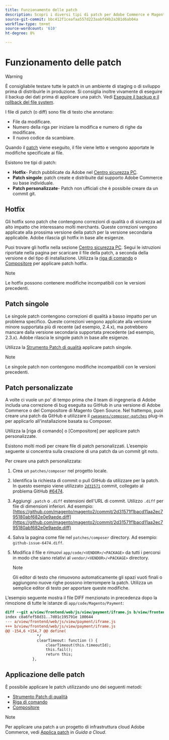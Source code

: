 ```yaml
---
title: Funzionamento delle patch
description: Scopri i diversi tipi di patch per Adobe Commerce e Magenti Open Source e come funzionano.
source-git-commit: bbc412f1ceafaa557d223aabfd4b2a381d6ab04a
workflow-type: tm+mt
source-wordcount: '610'
ht-degree: 0%

---
```



# Funzionamento delle patch

>[!WARNING]
>
>È consigliabile testare tutte le patch in un ambiente di staging o di sviluppo prima di distribuirle in produzione. Si consiglia inoltre vivamente di eseguire il backup dei dati prima di applicare una patch. Vedi [Eseguire il backup e il rollback del file system](https://devdocs.magento.com/guides/v2.4/install-gde/install/cli/install-cli-backup.html).

I file di patch (o diff) sono file di testo che annotano:

- File da modificare.
- Numero della riga per iniziare la modifica e numero di righe da modificare.
- Il nuovo codice da scambiare.

Quando il [patch](https://en.wikipedia.org/wiki/Patch_(Unix)) viene eseguito, il file viene letto e vengono apportate le modifiche specificate ai file.

Esistono tre tipi di patch:

- **Hotfix**- Patch pubblicate da Adobe nel [Centro sicurezza PC](https://magento.com/security/patches).
- **Patch singole**: patch create e distribuite dal supporto Adobe Commerce su base individuale.
- **Patch personalizzate**- Patch non ufficiali che è possibile creare da un commit git.

## Hotfix

Gli hotfix sono patch che contengono correzioni di qualità o di sicurezza ad alto impatto che interessano molti merchants. Queste correzioni vengono applicate alla prossima versione della patch per la versione secondaria applicabile. Adobe rilascia gli hotfix in base alle esigenze.

Puoi trovare gli hotfix nella sezione [Centro sicurezza PC](https://magento.com/security/patches). Segui le istruzioni riportate nella pagina per scaricare il file della patch, a seconda della versione e del tipo di installazione. Utilizza la [riga di comando](../patches/apply.md#) o [Compositore](../patches/apply.md) per applicare patch hotfix.

>[!NOTE]
>
>Le hotfix possono contenere modifiche incompatibili con le versioni precedenti.

## Patch singole

Le singole patch contengono correzioni di qualità a basso impatto per un problema specifico. Queste correzioni vengono applicate alla versione minore supportata più di recente (ad esempio, 2.4.x), ma potrebbero mancare dalla versione secondaria supportata precedente (ad esempio, 2.3.x). Adobe rilascia le singole patch in base alle esigenze.

Utilizza la [Strumento Patch di qualità](https://devdocs.magento.com/quality-patches/tool.html) applicare patch singole.

>[!NOTE]
>
>Le singole patch non contengono modifiche incompatibili con le versioni precedenti.

## Patch personalizzate

A volte ci vuole un po&#39; di tempo prima che il team di ingegneria di Adobe includa una correzione di bug eseguita su GitHub in una versione di Adobe Commerce o del Compositore di Magento Open Source. Nel frattempo, puoi creare una patch da GitHub e utilizzare il [`cweagans/composer-patches`](https://github.com/cweagans/composer-patches/) plug-in per applicarlo all&#39;installazione basata su Composer.

Utilizza la [riga di comando] o [Compositore] per applicare patch personalizzate.

Esistono molti modi per creare file di patch personalizzati. L’esempio seguente si concentra sulla creazione di una patch da un commit git noto.

Per creare una patch personalizzata:

1. Crea un `patches/composer` nel progetto locale.
1. Identifica la richiesta di commit o pull GitHub da utilizzare per la patch. In questo esempio viene utilizzato [`2d31571`](https://github.com/magento/magento2/commit/) commit, collegato al problema GitHub [#6474](https://github.com/magento/magento2/issues/6474).
1. Aggiungi `.patch` o `.diff` estensioni dell&#39;URL di commit. Utilizzo `.diff` per file di dimensioni inferiori. Ad esempio: [https://github.com/magento/magento2/commit/2d31571f1bacd11aa2ec795180abf682e0e9aede.diff](https://github.com/magento/magento2/commit/2d31571f1bacd11aa2ec795180abf682e0e9aede.diff)
1. Salva la pagina come file nel `patches/composer` directory. Ad esempio: `github-issue-6474.diff`.
1. Modifica il file e rimuovi `app/code/<VENDOR>/<PACKAGE>` da tutti i percorsi in modo che siano relativi al `vendor/<VENDOR>/<PACKAGE>` directory.

   >[!NOTE]
   >
   >Gli editor di testo che rimuovono automaticamente gli spazi vuoti finali o aggiungono nuove righe possono interrompere la patch. Utilizza un semplice editor di testo per apportare queste modifiche.

L’esempio seguente mostra il file DIFF menzionato in precedenza dopo la rimozione di tutte le istanze di `app/code/Magento/Payment`:

```diff
diff --git a/view/frontend/web/js/view/payment/iframe.js b/view/frontend/web/js/view/payment/iframe.js
index c8a6fef58d31..7d01c195791e 100644
--- a/view/frontend/web/js/view/payment/iframe.js
+++ b/view/frontend/web/js/view/payment/iframe.js
@@ -154,6 +154,7 @@ define(
              */
              clearTimeout: function () {
                  clearTimeout(this.timeoutId);
                  this.fail();
                  return this;
            },
```

## Applicazione delle patch

È possibile applicare le patch utilizzando uno dei seguenti metodi:

- [Strumento Patch di qualità](https://devdocs.magento.com/quality-patches/tool.html)
- [Riga di comando](../patches/apply.md#command-line)
- [Compositore](../patches/apply.md#composer)

>[!NOTE]
>
>Per applicare una patch a un progetto di infrastruttura cloud Adobe Commerce, vedi [Applica patch](https://devdocs.magento.com/cloud/project/project-patch.html) in _Guida a Cloud_.
